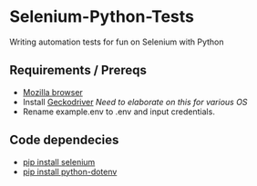 # Selenium-Python-Tests
Writing automation tests for fun on Selenium with Python

## Requirements / Prereqs
* [Mozilla browser](https://www.mozilla.org/en-US/firefox/new/)
* Install [Geckodriver](https://github.com/mozilla/geckodriver/releases) *Need to elaborate on this for various OS*
* Rename example.env to .env and input credentials.
## Code dependecies
* [pip install selenium](https://selenium-python.readthedocs.io/)
* [pip install python-dotenv](https://github.com/theskumar/python-dotenv)

